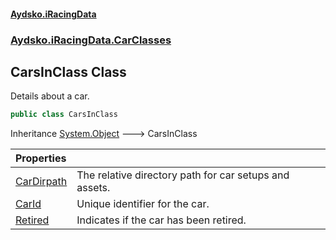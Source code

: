 #### [Aydsko.iRacingData](index.md 'index')
### [Aydsko.iRacingData.CarClasses](index.md#Aydsko.iRacingData.CarClasses 'Aydsko.iRacingData.CarClasses')

## CarsInClass Class

Details about a car.

```csharp
public class CarsInClass
```

Inheritance [System.Object](https://docs.microsoft.com/en-us/dotnet/api/System.Object 'System.Object') &#129106; CarsInClass

| Properties | |
| :--- | :--- |
| [CarDirpath](CarsInClass.CarDirpath.md 'Aydsko.iRacingData.CarClasses.CarsInClass.CarDirpath') | The relative directory path for car setups and assets. |
| [CarId](CarsInClass.CarId.md 'Aydsko.iRacingData.CarClasses.CarsInClass.CarId') | Unique identifier for the car. |
| [Retired](CarsInClass.Retired.md 'Aydsko.iRacingData.CarClasses.CarsInClass.Retired') | Indicates if the car has been retired. |
